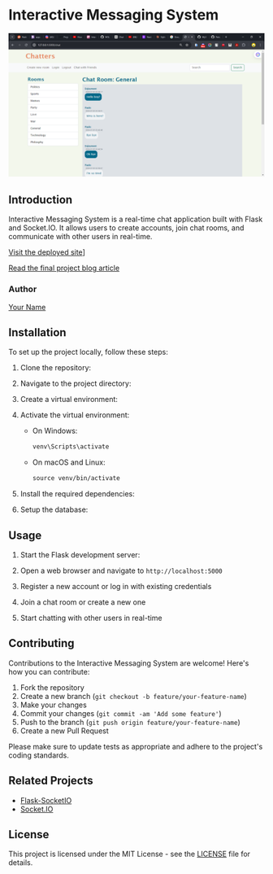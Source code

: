 # Interactive Messaging System

![Interactive Messaging System Screenshot](/image/screenshot_1.png)

## Introduction

Interactive Messaging System is a real-time chat application built with Flask and Socket.IO. It allows users to create accounts, join chat rooms, and communicate with other users in real-time.

[Visit the deployed site]([https://github.com/Patoski-patoski/Interactive_Messaging_System)]

[Read the final project blog article](https://your-blog-article-url.com)

### Author

[Your Name](https://www.linkedin.com/in/your-linkedin-profile)

## Installation

To set up the project locally, follow these steps:

1. Clone the repository:
2. Navigate to the project directory:
3. Create a virtual environment:
4. Activate the virtual environment:

   - On Windows:

     ```markdown
     venv\Scripts\activate
     ```

   - On macOS and Linux:

     ```markdown
     source venv/bin/activate
     ```
  
5. Install the required dependencies:
6. Setup the database:

## Usage

1. Start the Flask development server:
2. Open a web browser and navigate to `http://localhost:5000`

3. Register a new account or log in with existing credentials

4. Join a chat room or create a new one

5. Start chatting with other users in real-time

## Contributing

Contributions to the Interactive Messaging System are welcome! Here's how you can contribute:

1. Fork the repository
2. Create a new branch (`git checkout -b feature/your-feature-name`)
3. Make your changes
4. Commit your changes (`git commit -am 'Add some feature'`)
5. Push to the branch (`git push origin feature/your-feature-name`)
6. Create a new Pull Request

Please make sure to update tests as appropriate and adhere to the project's coding standards.

## Related Projects

- [Flask-SocketIO](https://github.com/miguelgrinberg/Flask-SocketIO)
- [Socket.IO](https://github.com/socketio/socket.io)

## License

This project is licensed under the MIT License - see the [LICENSE](LICENSE) file for details.
